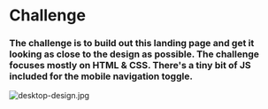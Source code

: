 # Challenge
### The challenge is to build out this landing page and get it looking as close to the design as possible. The challenge focuses mostly on HTML & CSS. There's a tiny bit of JS included for the mobile navigation toggle.
![desktop-design.jpg](Example)
